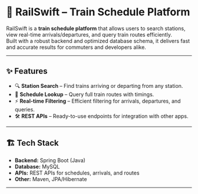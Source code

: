 # 🚆 RailSwift – Train Schedule Platform  

RailSwift is a **train schedule platform** that allows users to search stations, view real-time arrivals/departures, and query train routes efficiently.  
Built with a robust backend and optimized database schema, it delivers fast and accurate results for commuters and developers alike.  

---

## ✨ Features
- 🔍 **Station Search** – Find trains arriving or departing from any station.  
- 📅 **Schedule Lookup** – Query full train routes with timings.  
- ⚡ **Real-time Filtering** – Efficient filtering for arrivals, departures, and queries.  
- 🛠 **REST APIs** – Ready-to-use endpoints for integration with other apps.  

---

## 🏗️ Tech Stack
- **Backend:** Spring Boot (Java)  
- **Database:** MySQL  
- **APIs:** REST APIs for schedules, arrivals, and routes  
- **Other:** Maven, JPA/Hibernate  

---
